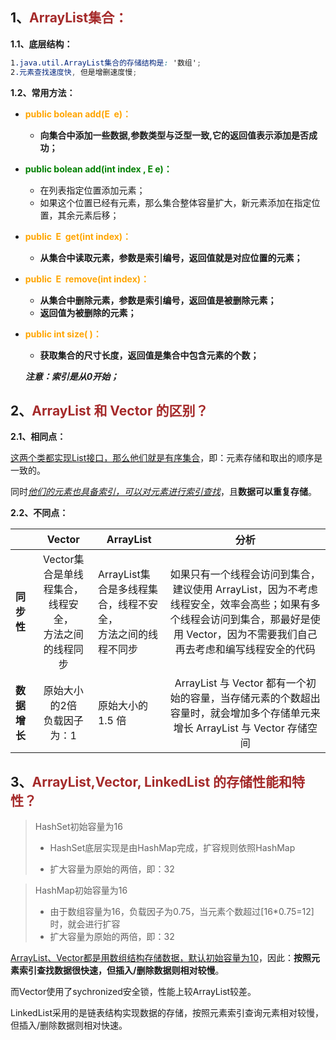 ### <!--自JDK1.2以后, Vector<E>集合就被ArrayList<E>集合所替代-->

## 1、<span style="color:brown">ArrayList<E>集合：</span>

**1.1、底层结构：**

```scss
1.java.util.ArrayList集合的存储结构是: '数组';
2.元素查找速度快, 但是增删速度慢;
```

**1.2、常用方法：**

- <span style='color:orange'>**public bolean add(E  e)：**</span>

  - **向集合中添加一些数据,参数类型与泛型一致,它的返回值表示添加是否成功；**

- <span style='color:green'>**public bolean add(int index , E  e)：**</span>

  - 在列表指定位置添加元素；
  - 如果这个位置已经有元素，那么集合整体容量扩大，新元素添加在指定位置，其余元素后移；

- <span style='color:orange'>**public  E  get(int index)：**</span>

  - **从集合中读取元素，参数是索引编号，返回值就是对应位置的元素；**

- <span style='color:orange'>**public  E  remove(int index)：**</span>

  - **从集合中删除元素，参数是索引编号，返回值是被删除元素；**
  - **返回值为被删除的元素；**

- <span style='color:orange'>**public int size( )：**</span>

  - **获取集合的尺寸长度，返回值是集合中包含元素的个数；**

  ***注意：索引是从0开始；***



## 2、<span style="color:brown">ArrayList 和 Vector 的区别？</span>

**2.1、相同点：**

<u>这两个类都实现List接口，那么他们就是有序集合</u>，即：元素存储和取出的顺序是一致的。

同时<u>*他们的元素也具备索引，可以对元素进行索引查找*</u>，且**数据可以重复存储**。

**2.2、不同点：**

|              |                         Vector<E>                         | ArrayList<E>                                                 |                           **分析**                           |
| ------------ | :-------------------------------------------------------: | ------------------------------------------------------------ | :----------------------------------------------------------: |
| **同步性**   | Vector集合是单线程集合，线程安全，<br/>方法之间的线程同步 | ArrayList集合是多线程集合，线程不安全，<br/>方法之间的线程不同步 | 如果只有一个线程会访问到集合，建议使用 ArrayList，因为不考虑线程安全，效率会高些；如果有多个线程会访问到集合，那最好是使用 Vector，因为不需要我们自己再去考虑和编写线程安全的代码 |
| **数据增长** |              原始大小的2倍<br>负载因子为：1               | 原始大小的 1.5 倍                                            | ArrayList 与 Vector 都有一个初始的容量，当存储元素的个数超出容量时，就会增加多个存储单元来增长 ArrayList 与 Vector 存储空间 |



## 3、<span style="color:brown">ArrayList,Vector, LinkedList 的存储性能和特性？</span>

> HashSet初始容量为16
>
> - HashSet底层实现是由HashMap完成，扩容规则依照HashMap
>
> - 扩大容量为原始的两倍，即：32

> HashMap初始容量为16
>
> - 由于数组容量为16，负载因子为0.75，当元素个数超过[16*0.75=12]时，就会进行扩容
> - 扩大容量为原始的两倍，即：32

<u>ArrayList、Vector都是用数组结构存储数据，默认初始容量为10</u>，因此：**按照元素索引查找数据很快速，但插入/删除数据则相对较慢**。

而Vector使用了sychronized安全锁，性能上较ArrayList较差。

LinkedList采用的是链表结构实现数据的存储，按照元素索引查询元素相对较慢，但插入/删除数据则相对快速。
